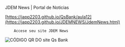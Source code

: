 
JDEM News | Portal de Noticias

 <a href="https://japp2203.github.io/JDEMNEWS/JdemNews.html">

[https://japp2203.github.io/QsBank/aula12](https://japp2203.github.io/JDEMNEWS/JdemNews.html)

		Accese seu site JDEM News			
</a>

<img src="frame.png" alt="CÓDIGO QR DO site Qs Bank">
